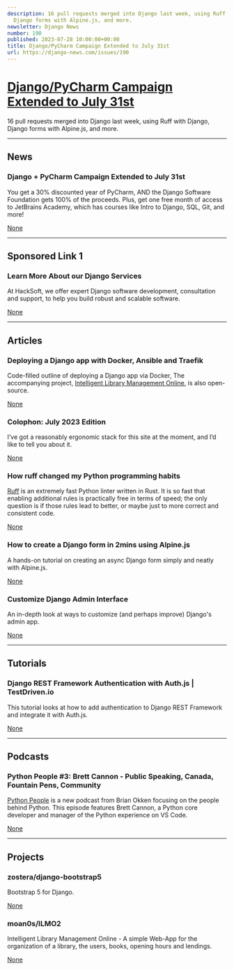 ```yaml
---
description: 16 pull requests merged into Django last week, using Ruff with Django,
  Django forms with Alpine.js, and more.
newsletter: Django News
number: 190
published: 2023-07-28 10:00:00+00:00
title: Django/PyCharm Campaign Extended to July 31st
url: https://django-news.com/issues/190
---
```


# [Django/PyCharm Campaign Extended to July 31st](https://django-news.com/issues/190)

16 pull requests merged into Django last week, using Ruff with Django, Django forms with Alpine.js, and more.

  ----

  ## News

  ### Django + PyCharm Campaign Extended to July 31st

  <p>You get a 30% discounted year of PyCharm, AND the Django Software Foundation gets 100% of the proceeds. Plus, get one free month of access to JetBrains Academy, which has courses like Intro to Django, SQL, Git, and more!</p>

  [None](None)

  ----

  ## Sponsored Link 1

  ### Learn More About our Django Services

  <p>At HackSoft, we offer expert Django software development, consultation and support, to help you build robust and scalable software.</p>

  [None](None)

  ----

  ## Articles

  ### Deploying a Django app with Docker, Ansible and Traefik

  <p>Code-filled outline of deploying a Django app via Docker, The accompanying project, <a href="https://cur.at/zr4MbD6">Intelligent Library Management Online</a>, is also open-source.</p>

  [None](None)

  ### Colophon: July 2023 Edition

  <p>I’ve got a reasonably ergonomic stack for this site at the moment, and I’d like to tell you about it.</p>

  [None](None)

  ### How ruff changed my Python programming habits

  <p><a href="https://cur.at/iGsyv0H">Ruff</a> is an extremely fast Python linter written in Rust. It is so fast that enabling additional rules is practically free in terms of speed; the only question is if those rules lead to better, or maybe just to more correct and consistent code.</p>

  [None](None)

  ### How to create a Django form in 2mins using Alpine.js

  <p>A hands-on tutorial on creating an async Django form simply and neatly with Alpine.js.</p>

  [None](None)

  ### Customize Django Admin Interface

  <p>An in-depth look at ways to customize (and perhaps improve) Django's admin app.</p>

  [None](None)

  ----

  ## Tutorials

  ### Django REST Framework Authentication with Auth.js | TestDriven.io

  <p>This tutorial looks at how to add authentication to Django REST Framework and integrate it with Auth.js.</p>

  [None](None)

  ----

  ## Podcasts

  ### Python People #3: Brett Cannon - Public Speaking, Canada, Fountain Pens, Community

  <p><a href="https://cur.at/flzM5SA">Python People</a> is a new podcast from Brian Okken focusing on the people behind Python. This episode features Brett Cannon, a Python core developer and manager of the Python experience on VS Code.</p>

  [None](None)

  ----

  ## Projects

  ### zostera/django-bootstrap5

  <p>Bootstrap 5 for Django.</p>

  [None](None)

  ### moan0s/ILMO2

  <p>Intelligent Library Management Online - A simple Web-App for the organization of a library, the users, books, opening hours and lendings.</p>

  [None](None)